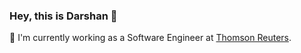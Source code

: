 ### Hey, this is Darshan 👋

<!--
**DarshanDalalTR/DarshanDalalTR** is a ✨ _special_ ✨ repository because its `README.md` (this file) appears on your GitHub profile.

Here are some ideas to get you started:

- 🔭 I’m currently working on ...
- 🌱 I’m currently learning ...
- 👯 I’m looking to collaborate on ...
- 🤔 I’m looking for help with ...
- 💬 Ask me about ...
- 📫 How to reach me: ...
- 😄 Pronouns: ...
- ⚡ Fun fact: ...
-->

<p>🔭 I'm currently working as a Software Engineer at <a href="https://www.thomsonreuters.com/">Thomson Reuters</a>.</p>

<!--
<p align="left">
<img src="https://github-readme-stats.vercel.app/api?username=darshandalaltr&show_icons=true" alt="darshandalaltr"/> 
</p>
-->

